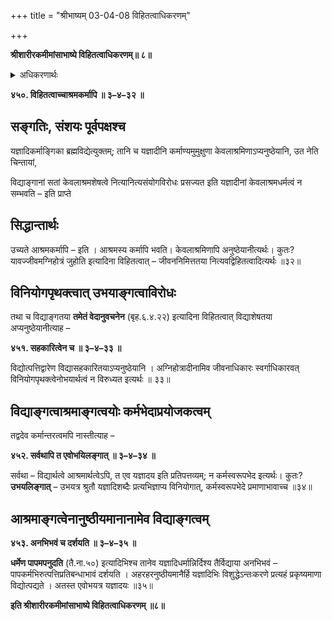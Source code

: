 +++
title = "श्रीभाष्यम् 03-04-08 विहितत्वाधिकरणम्"

+++


**श्रीशारीरकमीमांसाभाष्ये विहितत्वाधिकरणम्॥ ८॥**

<details><summary>अधिकरणार्थः</summary>

उपासनप्रवृत्तेषु कर्मणां विद्याङ्गत्वेऽपि तद्रहितेषु केवलाश्रमाङ्गत्वमपि
</details>

**४५०. विहितत्वाच्चाश्रमकर्मापि ॥ ३–४–३२ ॥**

## सङ्गतिः, संशयः पूर्वपक्षश्च

यज्ञादिकर्माङ्गिका ब्रह्मविद्येत्युक्तम्; तानि च यज्ञादीनि कर्माण्यमुमुक्षुणा केवलाश्रमिणाऽप्यनुष्ठेयानि, उत नेति चिन्तायां,

विद्याङ्गानां सतां केवलाश्रमशेषत्वे नित्यानित्यसंयोगविरोधः प्रसज्यत इति यज्ञादीनां केवलाश्रमधर्मत्वं न सम्भवति – इति प्राप्ते

## सिद्धान्तार्थः

उच्यते आश्रमकर्मापि – इति । आश्रमस्य कर्मापि भवति। केवलाश्रमिणापि अनुष्ठेयानीत्यर्थः। कुतः? यावज्जीवमग्निहोत्रं जुहोति इत्यादिना विहितत्वात् – जीवननिमित्ततया नित्यवद्विहितत्वादित्यर्थः ॥३२॥

## विनियोगपृथक्त्वात् उभयाङ्गत्वाविरोधः

तथा च विद्याङ्गतया **तमेतं वेदानुवचनेन** (बृह.६.४.२२) इत्यादिना विहितत्वात् विद्याशेषतया अप्यनुष्ठेयानीत्याह –

**४५१. सहकारित्वेन च ॥ ३–४–३३ ॥**

विद्योत्पत्तिद्वारेण विद्यासहकारितयाऽप्यनुष्ठेयानि । अग्निहोत्रादीनामिव जीवनाधिकारः स्वर्गाधिकारवत् विनियोगपृथक्त्वेनोभयार्थत्वं न विरुध्यत इत्यर्थः ॥ ३३॥

## विद्याङ्गत्वाश्रमाङ्गत्वयोः कर्मभेदाप्रयोजकत्वम्

तद्वदेव कर्मान्तरत्वमपि नास्तीत्याह –

**४५२. सर्वथापि त एवोभयिलङ्गात् ॥ ३–४–३४ ॥**

सर्वथा – विद्यार्थत्वे आश्रमार्थत्वेऽपि, त एव यज्ञादय इति प्रतिपत्तव्यम्; न कर्मस्वरूपभेद इत्यर्थः। कुतः? **उभयलिङ्गात्** – उभयत्र श्रुतौ यज्ञादिशब्दैः प्रत्यभिज्ञाप्य विनियोगात्, कर्मस्वरूपभेदे प्रमाणाभावाच्च ॥३४॥

## आश्रमाङ्गत्वेनानुष्ठीयमानानामेव विद्याङ्गत्वम्

**४५३. अनभिभवं च दर्शयति ॥ ३–४–३५ ॥**

**धर्मेण पापमपनुदति** (तै.ना.५०) इत्यादिभिश्च तानेव यज्ञादिधर्मान्निर्दिश्य तैर्विद्याया अनभिभवं – पापकर्मभिरुत्पत्तिप्रतिबन्धाभावं दर्शयति । अहरहरनुष्ठीयमानैर्हि यज्ञादिभिः विशुद्धेऽन्तःकरणे प्रत्यहं प्रकृष्यमाणा विद्योत्पद्यते । अतस्त एवोभयत्र यज्ञादयः ॥३५॥

**इति श्रीशारीरकमीमांसाभाष्ये विहितत्वाधिकरणम् ॥८॥**


